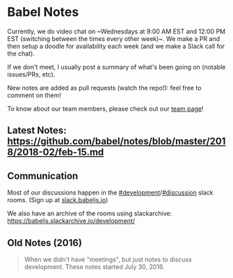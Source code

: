 # Babel Notes

Currently, we do video chat on ~Wednesdays at 9:00 AM EST and 12:00 PM EST (switching between the times every other week)~. We make a PR and then setup a doodle for availability each week (and we make a Slack call for the chat).

If we don't meet, I usually post a summary of what's been going on (notable issues/PRs, etc).

New notes are added as pull requests (watch the repo!): feel free to comment on them!

To know about our team members, please check out our [team page](https://babeljs.io/team)!

## Latest Notes: https://github.com/babel/notes/blob/master/2018/2018-02/feb-15.md

## Communication

Most of our discussions happen in the [#development](https://babeljs.slack.com/messages/development)/[#discussion](https://babeljs.slack.com/messages/discussion) slack rooms. (Sign up at [slack.babeljs.io](http://slack.babeljs.io/))

We also have an archive of the rooms using slackarchive: https://babeljs.slackarchive.io/development/

## Old Notes (2016)

> When we didn't have "meetings", but just notes to discuss development.
> These notes started July 30, 2016.
